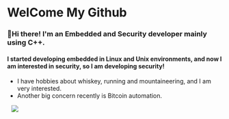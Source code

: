 # WelCome My Github

### 👋Hi there! I'm an Embedded and Security developer mainly using C++.
#### I started developing embedded in Linux and Unix environments, and now I am interested in security, so I am developing security!

- I have hobbies about whiskey, running and mountaineering, and I am very interested.
- Another big concern recently is Bitcoin automation.

<a href="https://www.instagram.com/ost_whiskey/">
    <img 
        src="http://img.shields.io/badge/-쓰고싶은텍스트-배경색(ex.222222)?style=flat&logo=아이콘명(ex.Instagram)&link=https://www.instagram.com/본인인스타아이디/"
        style="height : auto; margin-left : 10px; margin-right : 10px;"/>
</a>


<!--
**ohseongtaek/ohseongtaek** is a ✨ _special_ ✨ repository because its `README.md` (this file) appears on your GitHub profile.

Here are some ideas to get you started:

- 🔭 I’m currently working on ...
- 🌱 I’m currently learning ...
- 👯 I’m looking to collaborate on ...
- 🤔 I’m looking for help with ...
- 💬 Ask me about ...
- 📫 How to reach me: ...
- 😄 Pronouns: ...
- ⚡ Fun fact: ...
-->
